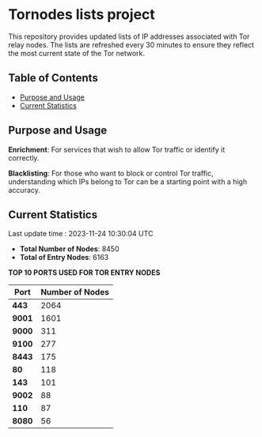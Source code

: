 # Tornodes lists project

This repository provides updated lists of IP addresses associated with Tor relay nodes. The lists are refreshed every 30 minutes to ensure they reflect the most current state of the Tor network.

## Table of Contents

- [Purpose and Usage](#purpose-and-usage)
- [Current Statistics](#current-statistics)


## Purpose and Usage

**Enrichment**: For services that wish to allow Tor traffic or identify it correctly.

**Blacklisting**: For those who want to block or control Tor traffic, understanding which IPs belong to Tor can be a starting point with a high accuracy.

## Current Statistics

Last update time : 2023-11-24 10:30:04 UTC

- **Total Number of Nodes**: 8450
- **Total of Entry Nodes**: 6163

**TOP 10 PORTS USED FOR TOR ENTRY NODES**

| **Port** | **Number of Nodes** |
|------|-----------------|
| **443**   | 2064  |
| **9001**   | 1601  |
| **9000**   | 311  |
| **9100**   | 277  |
| **8443**   | 175  |
| **80**   | 118  |
| **143**   | 101  |
| **9002**   | 88  |
| **110**   | 87  |
| **8080**   | 56  |

